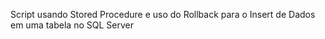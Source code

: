 Script usando Stored Procedure e uso do Rollback para o Insert de Dados em uma tabela no SQL Server
